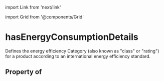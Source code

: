 import Link from 'next/link'
  
import Grid from '@components/Grid'

# hasEnergyConsumptionDetails

Defines the energy efficiency Category (also known as "class" or "rating") for a product according to an international energy efficiency standard.

## Property of



